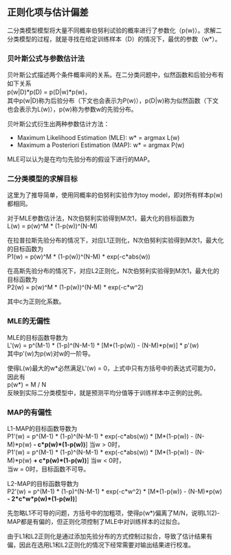 ## 正则化项与估计偏差 ##

二分类模型模型将大量不同概率伯努利试验的概率进行了参数化（p(w)）。求解二分类模型的过程，就是寻找在给定训练样本（D）的情况下，最优的参数（w\*）。

### 贝叶斯公式与参数估计法 ###

贝叶斯公式描述两个条件概率间的关系。在二分类问题中，似然函数和后验分布有如下关系  
p(w|D)\*p(D) = p(D|w)\*p(w)，  
其中p(w|D)称为后验分布（下文也会表示为P(w)），p(D|w)称为似然函数（下文也会表示为L(w)），p(w)称为参数w的先验分布。

贝叶斯公式衍生出两种参数估计方法：

- Maximum Likelihood Estimation (MLE): w\* = argmax L(w)
- Maximum a Posteriori Estimation (MAP): w\* = argmax P(w)

MLE可以认为是在均匀先验分布的假设下进行的MAP。

### 二分类模型的求解目标 ###

这里为了推导简单，使用同概率的伯努利实验作为toy model，即对所有样本p(w)都相同。

对于MLE参数估计法，N次伯努利实验得到M次1，最大化的目标函数为  
L(w) = p(w)^M \* (1-p(w))^(N-M)

在拉普拉斯先验分布的情况下，对应L1正则化，N次伯努利实验得到M次1，最大化的目标函数为  
P1(w) = p(w)^M \* (1-p(w))^(N-M) \* exp(-c\*abs(w))

在高斯先验分布的情况下，对应L2正则化，N次伯努利实验得到M次1，最大化的目标函数为  
P2(w) = p(w)^M \* (1-p(w))^(N-M) \* exp(-c\*w^2)

其中c为正则化系数。

### MLE的无偏性 ###

MLE的目标函数导数为  
L'(w) = p^(M-1) \* (1-p)^(N-M-1) \* [M\*(1-p(w)) - (N-M)\*p(w)] * p'(w)  
其中p'(w)为p(w)对w的一阶导。

使得L(w)最大的w\*必然满足L'(w) = 0，上式中只有方括号中的表达式可能为0，因此有  
p(w*) = M / N  
反映到实际二分类模型中，就是预测平均分值等于训练样本中正例的比例。

### MAP的有偏性 ###

L1-MAP的目标函数导数为  
P1'(w) = p^(M-1) \* (1-p)^(N-M-1) \* exp(-c\*abs(w)) \* [M\*(1-p(w)) - (N-M)\*p(w) **- c\*p(w)\*(1-p(w))**] 当w > 0时，  
P1'(w) = p^(M-1) \* (1-p)^(N-M-1) \* exp(-c\*abs(w)) \* [M\*(1-p(w)) - (N-M)\*p(w) **+ c\*p(w)\*(1-p(w))**] 当w < 0时，  
当w = 0时，目标函数不可导。

L2-MAP的目标函数导数为  
P2'(w) = p^(M-1) \* (1-p)^(N-M-1) \* exp(-c\*w^2) \* [M\*(1-p(w)) - (N-M)\*p(w) **- 2\*c\*w\*p(w)\*(1-p(w))**]

先忽略L1不可导的问题，方括号中的加粗项，使得p(w\*)偏离了M/N，说明L1(2)-MAP都是有偏的，但正则化项控制了MLE中对训练样本的过拟合。

由于L1和L2正则化是通过添加先验分布的方式控制过拟合，导致了估计结果有偏，因此在选用L1和L2正则化的情况下经常需要对输出结果进行校准。